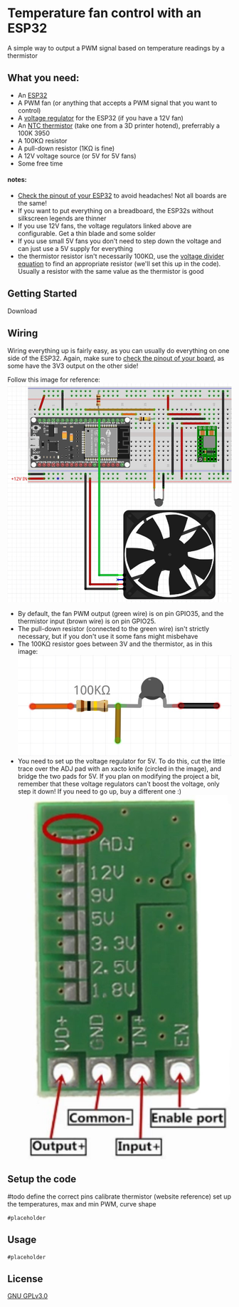 # Temperature fan control with an ESP32

A simple way to output a PWM signal based on temperature readings by a thermistor

## What you need:
* An [ESP32][link1]
* A PWM fan (or anything that accepts a PWM signal that you want to control)
* A [voltage regulator][link2] for the ESP32 (if you have a 12V fan)
* An [NTC thermistor][link3] (take one from a 3D printer hotend), preferrably a 100K 3950
* A 100KΩ resistor
* A pull-down resistor (1KΩ is fine)
* A 12V voltage source (or 5V for 5V fans)
* Some free time

#### notes:
* [Check the pinout of your ESP32][link4] to avoid headaches! Not all boards are the same!
* If you want to put everything on a breadboard, the ESP32s without silkscreen legends are thinner
* If you use 12V fans, the voltage regulators linked above are configurable. Get a thin blade and some solder
* If you use small 5V fans you don't need to step down the voltage and can just use a 5V supply for everything
* the thermistor resistor isn't necessarily 100KΩ, use the [voltage divider equation][link5] to find an appropriate resistor (we'll set this up in the code). Usually a resistor with the same value as the thermistor is good

## Getting Started
Download 

## Wiring
Wiring everything up is fairly easy, as you can usually do everything on one side of the ESP32. Again, make sure to [check the pinout of your board][link4], as some have the 3V3 output on the other side!

Follow this image for reference:
![Breadboard][img1]

* By default, the fan PWM output (green wire) is on pin GPIO35, and the thermistor input (brown wire) is on pin GPIO25.
* The pull-down resistor (connected to the green wire) isn't strictly necessary, but if you don't use it some fans might misbehave
* The 100KΩ resistor goes between 3V and the thermistor, as in this image:
![thermistor][img2]
* You need to set up the voltage regulator for 5V. To do this, cut the little trace over the ADJ pad with an xacto knife (circled in the image), and bridge the two pads for 5V. If you plan on modifying the project a bit, remember that these voltage regulators can't boost the voltage, only step it down! If you need to go up, buy a different one :)
![voltage regulator][img3]

## Setup the code
\#todo
define the correct pins
calibrate thermistor (website reference)
set up the temperatures, max and min PWM, curve shape

``` arduino
#placeholder
```

## Usage
``` arduino
#placeholder
```


## License
[GNU GPLv3.0](https://choosealicense.com/licenses/gpl-3.0/)

[link1]: https://www.amazon.com/HiLetgo-ESP-WROOM-32-Development-Microcontroller-Integrated/dp/B0718T232Z/ref=sr_1_4?crid=1WTN5IH997FW2&keywords=esp32&qid=1655224029&sprefix=esp32%2Caps%2C151&sr=8-4
[link2]: https://www.amazon.com/Weewooday-Regulator-Voltage-Converter-Transformer/dp/B08JZ5FVLC/ref=sr_1_3?crid=3E4K4QAQ63O3Y&keywords=mini+voltage+regulator&qid=1655223958&sprefix=mini+voltage+regulator%2Caps%2C152&sr=8-3
[link3]: https://www.amazon.com/HICTOP-Thermistors-Sensor-Reprap-printer/dp/B0150YLX9C/ref=sr_1_1_sspa?crid=3AMQB4ZI9Y2LA&keywords=ntc%2B3950%2B100k%2Bthermistor&qid=1655224094&sprefix=NTC%2B%2Caps%2C148&sr=8-1-spons&spLa=ZW5jcnlwdGVkUXVhbGlmaWVyPUExRDk1SURYOVhDVVJZJmVuY3J5cHRlZElkPUEwNTk4NTk5MjVGQ0NJSkJORjNQSiZlbmNyeXB0ZWRBZElkPUEwNDUwMzU1V0c2STZUTUhFUjROJndpZGdldE5hbWU9c3BfYXRmJmFjdGlvbj1jbGlja1JlZGlyZWN0JmRvTm90TG9nQ2xpY2s9dHJ1ZQ&th=1
[link4]: https://www.upesy.com/blogs/tutorials/esp32-pinout-reference-gpio-pins-ultimate-guide
[link5]: https://ohmslawcalculator.com/voltage-divider-calculator

[img1]: https://github.com/FAB1150/ESP32_fan_control/blob/main/images/breadboard%20schematic.jpg?raw=true
[img2]: https://github.com/FAB1150/ESP32_fan_control/blob/main/images/thermistor%20wiring.jpg?raw=true
[img3]: https://github.com/FAB1150/ESP32_fan_control/blob/main/images/voltage%20regulator.jpg?raw=true
